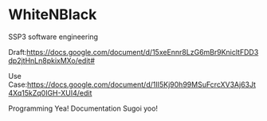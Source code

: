 # WhiteNBlack
SSP3 software engineering

Draft:https://docs.google.com/document/d/15xeEnnr8LzG6mBr9KnicltFDD3dp2jtHnLn8pkixMXo/edit#

Use Case:https://docs.google.com/document/d/1II5Kj90h99MSuFcrcXV3Aj63Jt4Xq15kZq0IGH-XUI4/edit



Programming Yea! Documentation Sugoi yoo!

